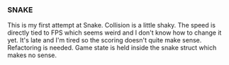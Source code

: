 ### SNAKE

This is my first attempt at Snake.
Collision is a little shaky.
The speed is directly tied to FPS which seems weird and I don't know how to change it yet.
It's late and I'm tired so the scoring doesn't quite make sense.
Refactoring is needed. Game state is held inside the snake struct which makes no sense.
